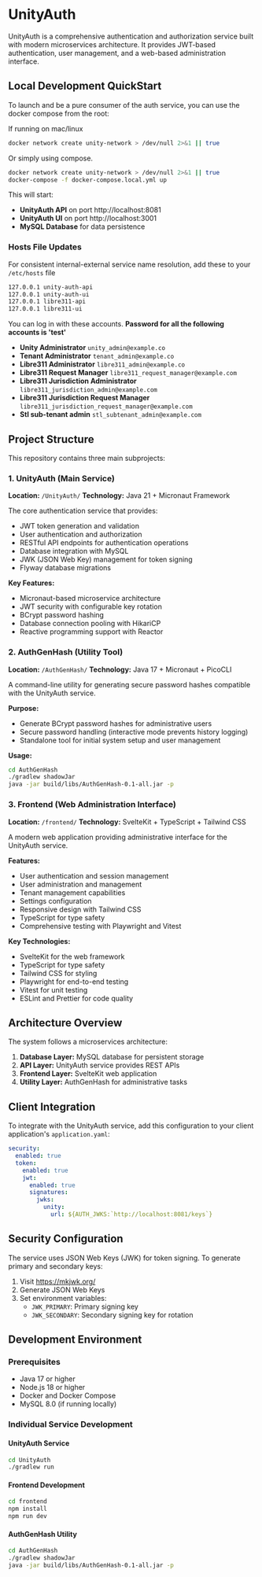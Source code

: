 # UnityAuth

UnityAuth is a comprehensive authentication and authorization service built with modern microservices architecture. It provides JWT-based authentication, user management, and a web-based administration interface.

## Local Development QuickStart

To launch and be a pure consumer of the auth service, you can use the docker compose from the root:

If running on mac/linux

```sh
docker network create unity-network > /dev/null 2>&1 || true
```

Or simply using compose.

```sh
docker network create unity-network > /dev/null 2>&1 || true
docker-compose -f docker-compose.local.yml up
```

This will start:

- **UnityAuth API** on port http://localhost:8081
- **UnityAuth UI** on port http://localhost:3001
- **MySQL Database** for data persistence

### Hosts File Updates

For consistent internal-external service name resolution, add these to your `/etc/hosts` file

```txt
127.0.0.1 unity-auth-api
127.0.0.1 unity-auth-ui
127.0.0.1 libre311-api
127.0.0.1 libre311-ui
```

You can log in with these accounts.
**Password for all the following accounts is 'test'**

- **Unity Administrator** `unity_admin@example.co`
- **Tenant Administrator** `tenant_admin@example.co`
- **Libre311 Administrator** `libre311_admin@example.co`
- **Libre311 Request Manager** `libre311_request_manager@example.com`
- **Libre311 Jurisdiction Administrator** `libre311_jurisdiction_admin@example.com`
- **Libre311 Jurisdiction Request Manager** `libre311_jurisdiction_request_manager@example.com`
- **Stl sub-tenant admin** `stl_subtenant_admin@example.com`

## Project Structure

This repository contains three main subprojects:

### 1. UnityAuth (Main Service)

**Location:** `/UnityAuth/`
**Technology:** Java 21 + Micronaut Framework

The core authentication service that provides:

- JWT token generation and validation
- User authentication and authorization
- RESTful API endpoints for authentication operations
- Database integration with MySQL
- JWK (JSON Web Key) management for token signing
- Flyway database migrations

**Key Features:**

- Micronaut-based microservice architecture
- JWT security with configurable key rotation
- BCrypt password hashing
- Database connection pooling with HikariCP
- Reactive programming support with Reactor

### 2. AuthGenHash (Utility Tool)

**Location:** `/AuthGenHash/`
**Technology:** Java 17 + Micronaut + PicoCLI

A command-line utility for generating secure password hashes compatible with the UnityAuth service.

**Purpose:**

- Generate BCrypt password hashes for administrative users
- Secure password handling (interactive mode prevents history logging)
- Standalone tool for initial system setup and user management

**Usage:**

```bash
cd AuthGenHash
./gradlew shadowJar
java -jar build/libs/AuthGenHash-0.1-all.jar -p
```

### 3. Frontend (Web Administration Interface)

**Location:** `/frontend/`
**Technology:** SvelteKit + TypeScript + Tailwind CSS

A modern web application providing administrative interface for the UnityAuth service.

**Features:**

- User authentication and session management
- User administration and management
- Tenant management capabilities
- Settings configuration
- Responsive design with Tailwind CSS
- TypeScript for type safety
- Comprehensive testing with Playwright and Vitest

**Key Technologies:**

- SvelteKit for the web framework
- TypeScript for type safety
- Tailwind CSS for styling
- Playwright for end-to-end testing
- Vitest for unit testing
- ESLint and Prettier for code quality

## Architecture Overview

The system follows a microservices architecture:

1. **Database Layer:** MySQL database for persistent storage
2. **API Layer:** UnityAuth service provides REST APIs
3. **Frontend Layer:** SvelteKit web application
4. **Utility Layer:** AuthGenHash for administrative tasks

## Client Integration

To integrate with the UnityAuth service, add this configuration to your client application's `application.yaml`:

```yaml
security:
  enabled: true
  token:
    enabled: true
    jwt:
      enabled: true
      signatures:
        jwks:
          unity:
            url: ${AUTH_JWKS:`http://localhost:8081/keys`}
```

## Security Configuration

The service uses JSON Web Keys (JWK) for token signing. To generate primary and secondary keys:

1. Visit <https://mkjwk.org/>
2. Generate JSON Web Keys
3. Set environment variables:
   - `JWK_PRIMARY`: Primary signing key
   - `JWK_SECONDARY`: Secondary signing key for rotation

## Development Environment

### Prerequisites

- Java 17 or higher
- Node.js 18 or higher
- Docker and Docker Compose
- MySQL 8.0 (if running locally)

### Individual Service Development

#### UnityAuth Service

```bash
cd UnityAuth
./gradlew run
```

#### Frontend Development

```bash
cd frontend
npm install
npm run dev
```

#### AuthGenHash Utility

```bash
cd AuthGenHash
./gradlew shadowJar
java -jar build/libs/AuthGenHash-0.1-all.jar -p
```
